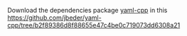 Download the dependencies package [yaml-cpp]() in this  
https://github.com/jbeder/yaml-cpp/tree/b2f89386d8f88655e47c4be0c719073dd6308a21
